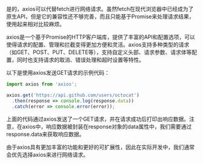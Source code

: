 是的，axios可以代替fetch进行网络请求。虽然fetch在现代浏览器中已经成为了原生API，但是它的兼容性还不够完善，而且只能基于Promise来处理请求结果，使用起来相对比较麻烦。

axios是一个基于Promise的HTTP客户端库，提供了丰富的API和配置选项，可以使得请求的配置、管理和拦截变得更加方便和灵活。axios支持多种类型的请求（如GET、POST、PUT、DELETE等），支持自定义头部、请求参数、请求体等配置，同时也支持请求的取消、错误处理和超时设置等特性。

以下是使用axios发送GET请求的示例代码：

```javascript
import axios from 'axios';

axios.get('https://api.github.com/users/octocat')
  .then(response => console.log(response.data))
  .catch(error => console.error(error));
```

上面的代码通过axios发送了一个GET请求，并在请求成功后打印出响应数据。注意，在axios中，响应数据被封装在response对象的data属性中，我们需要通过response.data来获取响应数据。

由于axios具有更加丰富的功能和更好的可扩展性，因此在实际开发中，我们通常会优先选择axios来进行网络请求。